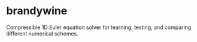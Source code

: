 # brandywine
Compressible 1D Euler equation solver for learning, testing, and comparing different numerical schemes.
